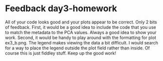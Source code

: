# Feedback day3-homework

All of your code looks good and your plots appear to be correct. Only 2 bits of feedback. First, it would be a good idea to include the code that you use to match the metadata to the PCA values. Always a good idea to show your work. Second, it would be handy to play around with the formatting for plot ex3_b.png. The legend makes viewing the data a bit difficult. I would search for a way to place the legend outside the plot field rather than inside. Of course this is just fiddley stuff. Keep up the good work!